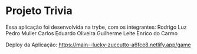 # Projeto Trivia
 
Essa aplicação foi desenvolvida na trybe, com os integrantes:
Rodrigo Luz
Pedro Muller
Carlos Eduardo Oliveira
Guilherme Leite
Enrico do Carmo

Deploy da Aplicação: https://main--lucky-zuccutto-a6fce8.netlify.app/game
